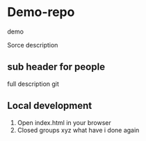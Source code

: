 # Demo-repo
demo

Sorce description

## sub header for people
full description
git 

## Local development
1. Open index.html in your browser
2. Closed groups
xyz
what have i done again